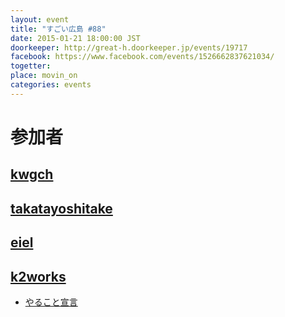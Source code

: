 ```yaml
---
layout: event
title: "すごい広島 #88"
date: 2015-01-21 18:00:00 JST
doorkeeper: http://great-h.doorkeeper.jp/events/19717
facebook: https://www.facebook.com/events/1526662837621034/
togetter:
place: movin_on
categories: events
---
```


# 参加者


## [kwgch](https://github.com/kwgch)


## [takatayoshitake](http://twitter.com/takatayoshitake)


## [eiel](https://github.com/eiel)

## [k2works](https://github.com/k2works)

* [やること宣言](https://github.com/great-h/great-h.github.io/issues/1500)
